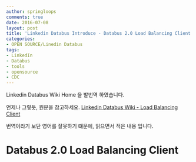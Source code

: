 ```yaml
---
author: springloops
comments: true
date: 2016-07-08
layout: post
title: 'Linkedin Databus Introduce - Databus 2.0 Load Balancing Client'
categories:
- OPEN SOURCE/Linedin Databus
tags:
- LinkedIn
- Databus
- tools
- opensource
- CDC
---
```


Linkedin Databus Wiki Home 을 발번역 하였습니다.

언제나 그렇듯, 원문을 참고하세요. [Linkedin Databus Wiki - Load Balancing Client](https://github.com/linkedin/databus/wiki/Databus-Load-Balancing-Client)

번역이라기 보단 영어를 잘못하기 떄문에, 읽으면서 적은 내용 입니다.

# Databus 2.0 Load Balancing Client
